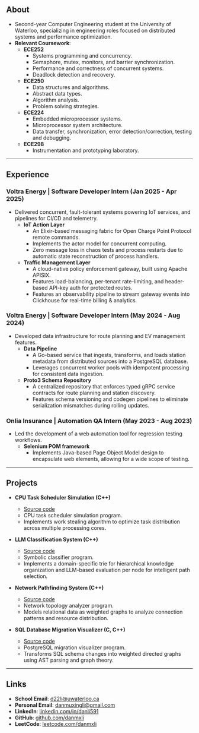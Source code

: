 ## About
- Second-year Computer Engineering student at the University of Waterloo, specializing in engineering roles focused on distributed systems and performance optimization.
- **Relevant Coursework**:
    - **ECE252**
        - Systems programming and concurrency.
        - Semaphore, mutex, monitors, and barrier synchronization.
        - Performance and correctness of concurrent systems.
        - Deadlock detection and recovery.
    - **ECE250**
        - Data structures and algorithms.
        - Abstract data types.
        - Algorithm analysis.
        - Problem solving strategies.
    - **ECE224**
        - Embedded microprocessor systems.
        - Microprocessor system architecture.
        - Data transfer, synchronization, error detection/correction, testing and debugging.
    - **ECE298**
        - Instrumentation and prototyping laboratory.

---

## Experience

### Voltra Energy | Software Developer Intern (Jan 2025 - Apr 2025)
- Delivered concurrent, fault-tolerant systems powering IoT services, and pipelines for CI/CD and telemetry.
    - **IoT Action Layer**
        - An Elixir-based messaging fabric for Open Charge Point Protocol remote commands.
        - Implements the actor model for concurrent computing.
        - Zero message loss in chaos tests and process restarts due to automatic state reconstruction of process handlers.
    - **Traffic Management Layer**
        - A cloud-native policy enforcement gateway, built using Apache APISIX.
        - Features load-balancing, per-tenant rate-limiting, and header-based API-key auth for protected routes.
        - Features an observability pipeline to stream gateway events into Clickhouse for real-time billing & analytics.

### Voltra Energy | Software Developer Intern (May 2024 - Aug 2024)
- Developed data infrastructure for route planning and EV management features.
    - **Data Pipeline**
        - A Go-based service that ingests, transforms, and loads station metadata from distributed sources into a PostgreSQL database.
        - Leverages concurrent worker pools with idempotent processing for consistent data ingestion.
    - **Proto3 Schema Repository**
        - A centralized repository that enforces typed gRPC service contracts for route planning and station discovery.
        - Features schema versioning and codegen pipelines to eliminate serialization mismatches during rolling updates.

### Onlia Insurance | Automation QA Intern (May 2023 - Aug 2023)
- Led the development of a web automation tool for regression testing workflows.
    - **Selenium POM framework**
        - Implements Java-based Page Object Model design to encapsulate web elements, allowing for a wide scope of testing.

---

## Projects

- **CPU Task Scheduler Simulation (C++)**
    - [Source code](https://github.com/danmxli/multi-core-task-scheduler)
    - CPU task scheduler simulation program.
    - Implements work stealing algorithm to optimize task distribution across multiple processing cores.

- **LLM Classification System (C++)**
    - [Source code](https://github.com/danmxli/llm-classification-system)
    - Symbolic classifier program.
    - Implements a domain-specific trie for hierarchical knowledge organization and LLM-based evaluation per node for intelligent path selection.

- **Network Pathfinding System (C++)**
    - [Source code](https://github.com/danmxli/network-pathfinding)
    - Network topology analyzer program.
    - Models relational data as weighted graphs to analyze connection patterns and resource distribution.

- **SQL Database Migration Visualizer (C, C++)**
    - [Source code](https://github.com/danmxli/pg_migration_graph) 
    - PostgreSQL migration visualizer program.
    - Transforms SQL schema changes into weighted directed graphs using AST parsing and graph theory.

---

## Links
- **School Email**: [d22li@uwaterloo.ca](mailto:d22li@uwaterloo.ca)
- **Personal Email**: [danmuxingli@gmail.com](mailto:danmuxingli@gmail.com)
- **LinkedIn**: [linkedin.com/in/danli591](https://www.linkedin.com/in/danli591/)
- **GitHub**: [github.com/danmxli](https://github.com/danmxli)
- **LeetCode**: [leetcode.com/danmxli](https://leetcode.com/danmxli/)
